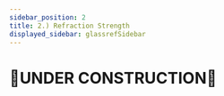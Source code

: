 ```yaml
---
sidebar_position: 2
title: 2.) Refraction Strength
displayed_sidebar: glassrefSidebar
---
```


# 🚧UNDER CONSTRUCTION🚧